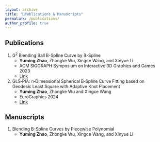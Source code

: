 ```yaml
---
layout: archive
title: "📝Publications & Manuscripts"
permalink: /publications/
author_profile: true
---
```


Publications
------
1. G<sup>2</sup> Blending Ball B-Spline Curve by B-Spline
    - **Yuming Zhao**, Zhongke Wu, Xingce Wang, and Xinyue Li
    - ACM SIGGRAPH Symposium on Interactive 3D Graphics and Games 2023
    - [Link](https://doi.org/10.1145/3585504)
2. GLS‐PIA: n‐Dimensional Spherical B‐Spline Curve Fitting based on Geodesic Least Square with Adaptive Knot Placement
    - **Yuming Zhao**, Zhongke Wu and Xingce Wang
    - EuroGraphics 2024
    - [Link](https://onlinelibrary.wiley.com/doi/10.1111/cgf.15021)
   
Manuscripts
------
1. Blending B-Spline Curves by Piecewise Polynomial
    - **Yuming Zhao**, Zhongke Wu, Xingce Wang, and Xinyue Li
